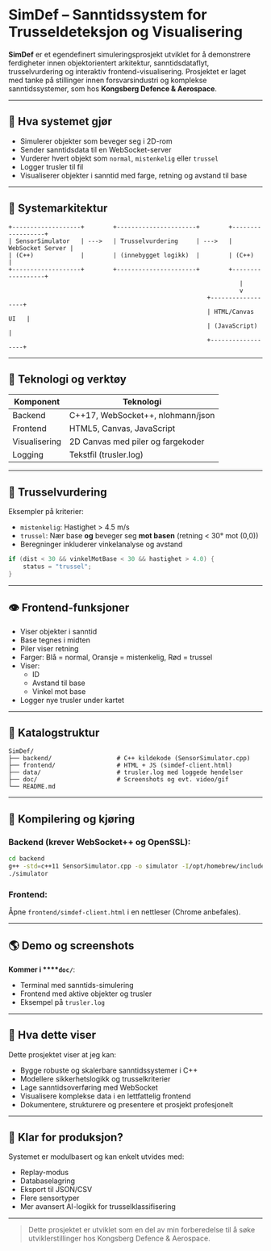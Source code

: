 # SimDef – Sanntidssystem for Trusseldeteksjon og Visualisering

**SimDef** er et egendefinert simuleringsprosjekt utviklet for å demonstrere ferdigheter innen objektorientert arkitektur, sanntidsdataflyt, trusselvurdering og interaktiv frontend-visualisering. Prosjektet er laget med tanke på stillinger innen forsvarsindustri og komplekse sanntidssystemer, som hos **Kongsberg Defence & Aerospace**.

---

## 🚀 Hva systemet gjør

- Simulerer objekter som beveger seg i 2D-rom
- Sender sanntidsdata til en WebSocket-server
- Vurderer hvert objekt som `normal`, `mistenkelig` eller `trussel`
- Logger trusler til fil
- Visualiserer objekter i sanntid med farge, retning og avstand til base

---

## 🧩 Systemarkitektur

```
+-------------------+        +----------------------+        +------------------+
| SensorSimulator   | --->   | Trusselvurdering     | --->   | WebSocket Server |
| (C++)             |        | (innebygget logikk)  |        | (C++)            |
+-------------------+        +----------------------+        +------------------+
                                                                |
                                                                v
                                                       +------------------+
                                                       | HTML/Canvas UI   |
                                                       | (JavaScript)     |
                                                       +------------------+
```

---

## 🔧 Teknologi og verktøy

| Komponent     | Teknologi                         |
| ------------- | --------------------------------- |
| Backend       | C++17, WebSocket++, nlohmann/json |
| Frontend      | HTML5, Canvas, JavaScript         |
| Visualisering | 2D Canvas med piler og fargekoder |
| Logging       | Tekstfil (trusler.log)            |

---

## 🔢 Trusselvurdering

Eksempler på kriterier:

- `mistenkelig`: Hastighet > 4.5 m/s
- `trussel`: Nær base **og** beveger seg **mot basen** (retning < 30° mot (0,0))
- Beregninger inkluderer vinkelanalyse og avstand

```cpp
if (dist < 30 && vinkelMotBase < 30 && hastighet > 4.0) {
    status = "trussel";
}
```

---

## 👁️ Frontend-funksjoner

- Viser objekter i sanntid
- Base tegnes i midten
- Piler viser retning
- Farger: Blå = normal, Oransje = mistenkelig, Rød = trussel
- Viser:
  - ID
  - Avstand til base
  - Vinkel mot base
- Logger nye trusler under kartet

---

## 📁 Katalogstruktur

```
SimDef/
├── backend/                  # C++ kildekode (SensorSimulator.cpp)
├── frontend/                 # HTML + JS (simdef-client.html)
├── data/                     # trusler.log med loggede hendelser
├── doc/                      # Screenshots og evt. video/gif
└── README.md
```

---

## 🔢 Kompilering og kjøring

### Backend (krever WebSocket++ og OpenSSL):

```bash
cd backend
g++ -std=c++11 SensorSimulator.cpp -o simulator -I/opt/homebrew/include -L/opt/homebrew/lib -lssl -lcrypto -lpthread
./simulator
```

### Frontend:

Åpne `frontend/simdef-client.html` i en nettleser (Chrome anbefales).

---

## 🌎 Demo og screenshots

**Kommer i ****`doc/`**:

- Terminal med sanntids-simulering
- Frontend med aktive objekter og trusler
- Eksempel på `trusler.log`

---

## 💼 Hva dette viser

Dette prosjektet viser at jeg kan:

- Bygge robuste og skalerbare sanntidssystemer i C++
- Modellere sikkerhetslogikk og trusselkriterier
- Lage sanntidsoverføring med WebSocket
- Visualisere komplekse data i en lettfattelig frontend
- Dokumentere, strukturere og presentere et prosjekt profesjonelt

---

## 🙌 Klar for produksjon?

Systemet er modulbasert og kan enkelt utvides med:

- Replay-modus
- Databaselagring
- Eksport til JSON/CSV
- Flere sensortyper
- Mer avansert AI-logikk for trusselklassifisering

---

> Dette prosjektet er utviklet som en del av min forberedelse til å søke utviklerstillinger hos Kongsberg Defence & Aerospace.

